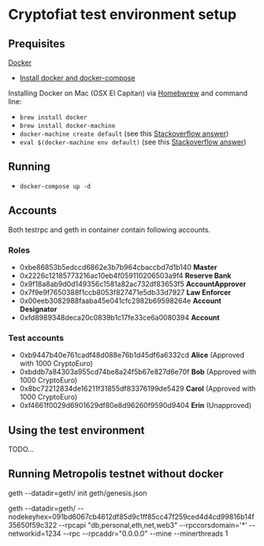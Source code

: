 # Cryptofiat test environment setup

## Prequisites

[Docker](https://docs.docker.com/engine/understanding-docker/)
* [Install docker and docker-compose](https://docs.docker.com/compose/install/)

Installing Docker on Mac (OSX El Capitan) via [Homebwrew](https://brew.sh/) and command line:
* `brew install docker`
* `brew install docker-machine`
* `docker-machine create default` (see this [Stackoverflow answer](http://stackoverflow.com/questions/34785064/rails-docker-host-does-not-exist-default))
* `eval $(docker-machine env default)` (see this [Stackoverflow answer](http://stackoverflow.com/questions/36193300/mac-os-x-sudo-docker-cannot-connect-to-the-docker-daemon-is-the-docker-daemon-r))

## Running
- `docker-compose up -d`

## Accounts

Both testrpc and geth in container contain following accounts.

### Roles
- 0xbe86853b5edccd6862e3b7b964cbaccbd7d1b140 **Master**
- 0x2226c12185773216ac10eb4f059110206503a9f4 **Reserve Bank**
- 0x9f18a8ab9d0d149356c1581a82ac732df83653f5 **AccountApprover**
- 0x7f9e9f7650388f1ccb8053f827471e5db33d7927 **Law Enforcer**
- 0x00eeb3082988faaba45e041cfc2982b69598264e **Account Designator**
- 0xfd8989348deca20c0839b1c17fe33ce6a0080394 **Account**

### Test accounts
- 0xb9447b40e761cadf48d088e76b1d45df6a6332cd **Alice** (Approved with 1000 CryptoEuro)
- 0xbddb7a84303a955cd74be8a24f5b67e827d6e70f **Bob** (Approved with 1000 CryptoEuro)
- 0x8bc72212834de16211f31855df83376199de5429 **Carol** (Approved with 1000 CryptoEuro)
- 0xf4661f0029d6901629df80e8d96260f9590d9404 **Erin** (Unapproved)

## Using the test environment
TODO...


## Running Metropolis testnet without docker
geth --datadir=geth/ init geth/genesis.json 

geth --datadir=geth/ --nodekeyhex=091bd6067cb4612df85d9c1ff85cc47f259ced4d4cd99816b14f35650f59c322 --rpcapi "db,personal,eth,net,web3" --rpccorsdomain='*' --networkid=1234 --rpc --rpcaddr="0.0.0.0" --mine --minerthreads 1